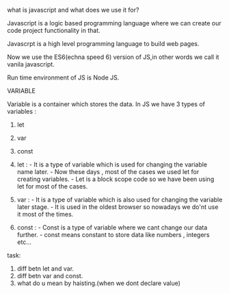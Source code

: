 what is javascript and what does we use it for?

Javascript is a logic based programming language where we can create our code project functionality in that.

Javascrpt is a high level programming language to build web pages.

Now we use the ES6(echna speed 6) version of JS,in other words we call it vanila javascript.

Run time environment of JS is Node JS.


VARIABLE

Variable is a container which stores the data.
In JS we have 3 types of variables :
1) let
2) var
3) const


1) let : - It is a type of variable which is used for changing the 
           variable name later.
         - Now these days , most of the cases we used let for 
           creating variables.
         - Let is a block scope code so we have been using let for 
           most of the  cases.

2) var : - It is a type of variable which is also used for         changing the variable later stage. 
         -  It is used in the oldest browser so nowadays we do'nt 
            use it most of the times.

3) const : - Const is a type of variable where we cant change our 
             data further.
           - const means constant to store data like numbers , 
             integers etc...

task:

1) diff betn let and var.
2) diff betn var and const.
3) what do u mean by haisting.(when we dont declare value)
